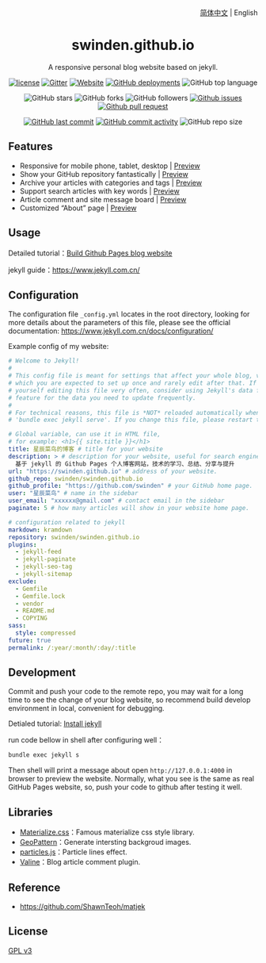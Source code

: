 <div align="center">
    <div align="right">
        <a href="README.md">简体中文</a> | English
    </div>
    <h1>swinden.github.io</h1>
    <p>A responsive personal blog website based on jekyll.</p>

[![license](https://img.shields.io/github/license/swinden/swinden.github.io)](https://github.com/swinden/swinden.github.io/blob/master/COPYING)
[![Gitter](https://img.shields.io/gitter/room/swinden/swinden.github.i0)](https://gitter.im/swinden-github-io/community?utm_source=badge&utm_medium=badge&utm_campaign=pr-badge)
[![Website](https://img.shields.io/website?down_color=lightgrey%09&down_message=offline&up_color=%09aqua&up_message=online&url=https%3A%2F%2Fswinden.github.io)](https://swinden.github.io)
[![GitHub deployments](https://img.shields.io/github/deployments/swinden/swinden.github.io/github-pages)](https://github.com/swinden/swinden.github.io/deployments)
![GitHub top language](https://img.shields.io/github/languages/top/swinden/swinden.github.io)

![GitHub stars](https://img.shields.io/github/stars/swinden/swinden.github.io?style=flat)
![GitHub forks](https://img.shields.io/github/forks/swinden/swinden.github.io?style=flat)
![GitHub followers](https://img.shields.io/github/followers/swinden?style=flat)
[![Github issues](https://img.shields.io/badge/issues-welcome-success)](https://github.com/swinden/swinden.github.io/issues)
[![Github pull request](https://img.shields.io/badge/pull%20request-welcome-success)](https://github.com/swinden/swinden.github.io/pulls)

[![GitHub last commit](https://img.shields.io/github/last-commit/swinden/swinden.github.io)](https://github.com/swinden/swinden.github.io/commit/master)
[![GitHub commit activity](https://img.shields.io/github/commit-activity/m/swinden/swinden.github.io)](https://github.com/swinden/swinden.github.io/graphs/commit-activity)
![GitHub repo size](https://img.shields.io/github/repo-size/swinden/swinden.github.io)
</div>

## Features

- Responsive for mobile phone, tablet, desktop | [Preview](https://swinden.github.io)
- Show your GitHub repository fantastically | [Preview](https://swinden.github.io/projects)
- Archive your articles with categories and tags | [Preview](https://swinden.github.io/categories)
- Support search articles with key words | [Preview](https://swinden.github.io)
- Article comment and site message board | [Preview](https://swinden.github.io/message)
- Customized “About” page | [Preview](https://swinden.github.io/about)

## Usage

Detailed tutorial：[Build Github Pages blog website](https://swinden.github.io/2018/04/01/github-pages-blog)

jekyll guide：<https://www.jekyll.com.cn/>

## Configuration

The configuration file `_config.yml` locates in the root directory, looking for more details about the parameters of this file, please see the official documentation: <https://www.jekyll.com.cn/docs/configuration/>

Example config of my website:
```yml
# Welcome to Jekyll!
#
# This config file is meant for settings that affect your whole blog, values
# which you are expected to set up once and rarely edit after that. If you find
# yourself editing this file very often, consider using Jekyll's data files
# feature for the data you need to update frequently.
#
# For technical reasons, this file is *NOT* reloaded automatically when you use
# 'bundle exec jekyll serve'. If you change this file, please restart the server process.

# Global variable, can use it in HTML file,
# for example: <h1>{{ site.title }}</h1> 
title: 星辰菜鸟的博客 # title for your website
description: > # description for your website, useful for search engine exhibition.
  基于 jekyll 的 Github Pages 个人博客网站，技术的学习、总结、分享与提升
url: "https://swinden.github.io" # address of your website.
github_repo: swinden/swinden.github.io
github_profile: "https://github.com/swinden" # your GitHub home page.
user: "星辰菜鸟" # name in the sidebar
user_email: "xxxxxx@gmail.com" # contact email in the sidebar
paginate: 5 # how many articles will show in your website home page.

# configuration related to jekyll
markdown: kramdown
repository: swinden/swinden.github.io
plugins:
  - jekyll-feed
  - jekyll-paginate
  - jekyll-seo-tag
  - jekyll-sitemap
exclude:
  - Gemfile
  - Gemfile.lock
  - vendor
  - README.md
  - COPYING
sass:
  style: compressed
future: true
permalink: /:year/:month/:day/:title
```

## Development

Commit and push your code to the remote repo, you may wait for a long time to see the change of your blog website, so recommend build develop environment in local, convenient for debugging.

Detialed tutorial: [Install jekyll](https://swinden.github.io/2018/04/01/github-pages-blog#%E5%AE%89%E8%A3%85jekyll-)

run code bellow in shell after configuring well：
```cmd
bundle exec jekyll s
```

Then shell will print a message about open `http://127.0.0.1:4000` in browser to preview the website. Normally, what you see is the same as real GitHub Pages website, so, push your code to github after testing it well.

## Libraries

- [Materialize.css](http://materializecss.com/)：Famous materialize css style library.
- [GeoPattern](http://btmills.github.io/geopattern/)：Generate intersting backgroud images.
- [particles.js](https://marcbruederlin.github.io/particles.js/)：Particle lines effect.
- [Valine](https://valine.js.org/)：Blog article comment plugin.

## Reference

- https://github.com/ShawnTeoh/matjek

## License

[GPL v3](https://github.com/swinden/swinden.github.io/blob/master/COPYING)